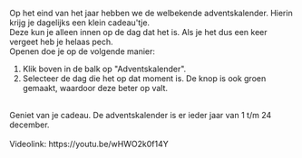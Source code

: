 Op het eind van het jaar hebben we de welbekende adventskalender. Hierin krijg je dagelijks een klein cadeau'tje.<br/>
Deze kun je alleen innen op de dag dat het is. Als je het dus een keer vergeet heb je helaas pech.<br/>
Openen doe je op de volgende manier:
1. Klik boven in de balk op "Adventskalender".
2. Selecteer de dag die het op dat moment is. De knop is ook groen gemaakt, waardoor deze beter op valt.
<br/>
Geniet van je cadeau. De adventskalender is er ieder jaar van 1 t/m 24 december.
<br/><br/>
Videolink: https://youtu.be/wHWO2k0f14Y